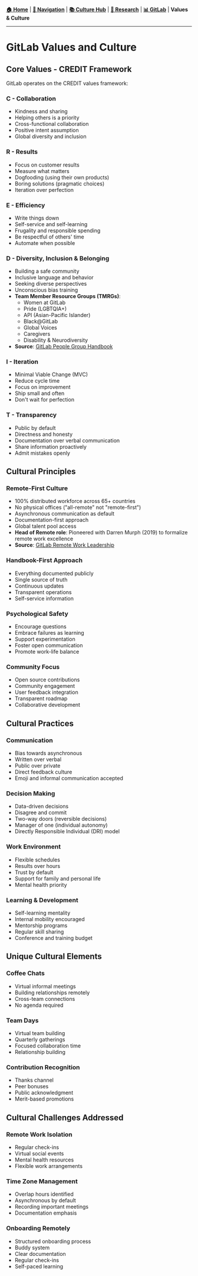 **[🏠 Home](../../README.md)** | **[🧭 Navigation](../../README.md)** | **[📚 Culture Hub](../../Culture-Hub.md)** | **[🔬 Research](../README.md)** | **[📊 GitLab](./README.md)** | **Values & Culture**

---

# GitLab Values and Culture

## Core Values - CREDIT Framework
GitLab operates on the CREDIT values framework:

### C - Collaboration
- Kindness and sharing
- Helping others is a priority
- Cross-functional collaboration
- Positive intent assumption
- Global diversity and inclusion

### R - Results
- Focus on customer results
- Measure what matters
- Dogfooding (using their own products)
- Boring solutions (pragmatic choices)
- Iteration over perfection

### E - Efficiency
- Write things down
- Self-service and self-learning
- Frugality and responsible spending
- Be respectful of others' time
- Automate when possible

### D - Diversity, Inclusion & Belonging
- Building a safe community
- Inclusive language and behavior
- Seeking diverse perspectives
- Unconscious bias training
- **Team Member Resource Groups (TMRGs)**:
  - Women at GitLab
  - Pride (LGBTQIA+)
  - API (Asian-Pacific Islander)
  - Black@GitLab
  - Global Voices
  - Caregivers
  - Disability & Neurodiversity
- **Source**: [GitLab People Group Handbook](https://handbook.gitlab.com/handbook/people-group/)

### I - Iteration
- Minimal Viable Change (MVC)
- Reduce cycle time
- Focus on improvement
- Ship small and often
- Don't wait for perfection

### T - Transparency
- Public by default
- Directness and honesty
- Documentation over verbal communication
- Share information proactively
- Admit mistakes openly

## Cultural Principles

### Remote-First Culture
- 100% distributed workforce across 65+ countries
- No physical offices ("all-remote" not "remote-first")
- Asynchronous communication as default
- Documentation-first approach
- Global talent pool access
- **Head of Remote role**: Pioneered with Darren Murph (2019) to formalize remote work excellence
- **Source**: [GitLab Remote Work Leadership](https://workinvirtual.com/demystifying-gitlab-handbook-the-ultimate-guide-to-remote-work-success-through-handbook-first-culture/)

### Handbook-First Approach
- Everything documented publicly
- Single source of truth
- Continuous updates
- Transparent operations
- Self-service information

### Psychological Safety
- Encourage questions
- Embrace failures as learning
- Support experimentation
- Foster open communication
- Promote work-life balance

### Community Focus
- Open source contributions
- Community engagement
- User feedback integration
- Transparent roadmap
- Collaborative development

## Cultural Practices

### Communication
- Bias towards asynchronous
- Written over verbal
- Public over private
- Direct feedback culture
- Emoji and informal communication accepted

### Decision Making
- Data-driven decisions
- Disagree and commit
- Two-way doors (reversible decisions)
- Manager of one (individual autonomy)
- Directly Responsible Individual (DRI) model

### Work Environment
- Flexible schedules
- Results over hours
- Trust by default
- Support for family and personal life
- Mental health priority

### Learning & Development
- Self-learning mentality
- Internal mobility encouraged
- Mentorship programs
- Regular skill sharing
- Conference and training budget

## Unique Cultural Elements

### Coffee Chats
- Virtual informal meetings
- Building relationships remotely
- Cross-team connections
- No agenda required

### Team Days
- Virtual team building
- Quarterly gatherings
- Focused collaboration time
- Relationship building

### Contribution Recognition
- Thanks channel
- Peer bonuses
- Public acknowledgment
- Merit-based promotions

## Cultural Challenges Addressed

### Remote Work Isolation
- Regular check-ins
- Virtual social events
- Mental health resources
- Flexible work arrangements

### Time Zone Management
- Overlap hours identified
- Asynchronous by default
- Recording important meetings
- Documentation emphasis

### Onboarding Remotely
- Structured onboarding process
- Buddy system
- Clear documentation
- Regular check-ins
- Self-paced learning